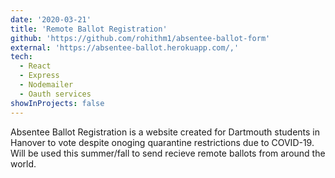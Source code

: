 ```yaml
---
date: '2020-03-21'
title: 'Remote Ballot Registration'
github: 'https://github.com/rohithm1/absentee-ballot-form'
external: 'https://absentee-ballot.herokuapp.com/,'
tech:
  - React
  - Express
  - Nodemailer
  - Oauth services
showInProjects: false
---
```


Absentee Ballot Registration is a website created for Dartmouth students in Hanover to vote despite onoging quarantine restrictions due to COVID-19. Will be used this summer/fall to send recieve remote ballots from around the world.